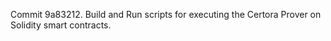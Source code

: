 Commit 9a83212.                    Build and Run scripts for executing the Certora Prover on Solidity smart contracts.
